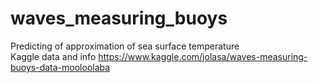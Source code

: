 # waves_measuring_buoys
Predicting of approximation of sea surface temperature <br>
Kaggle data and info https://www.kaggle.com/jolasa/waves-measuring-buoys-data-mooloolaba
